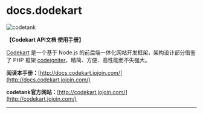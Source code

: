 docs.dodekart
=======

![codetank](http://codekart.jojoin.com/cssimg/codekart/logo.png)

**【Codekart API文档 使用手册】**

[Codekart](http://codekart.jojoin.com/) 是一个基于 Node.js 的前后端一体化网站开发框架，架构设计部分借鉴了 PHP 框架 [codeigniter](http://codeigniter.org.cn/)，精简、方便、高性能而不失强大。


**阅读本手册：**[http://docs.codekart.jojoin.com/](http://docs.codekart.jojoin.com/)


**codetank官方网站：**[http://codekart.jojoin.com/](http://codekart.jojoin.com/)

***
